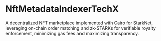 # NftMetadataIndexerTechX
A decentralized NFT marketplace implemented with Cairo for StarkNet, leveraging on-chain order matching and zk-STARKs for verifiable royalty enforcement, minimizing gas fees and maximizing transparency.
